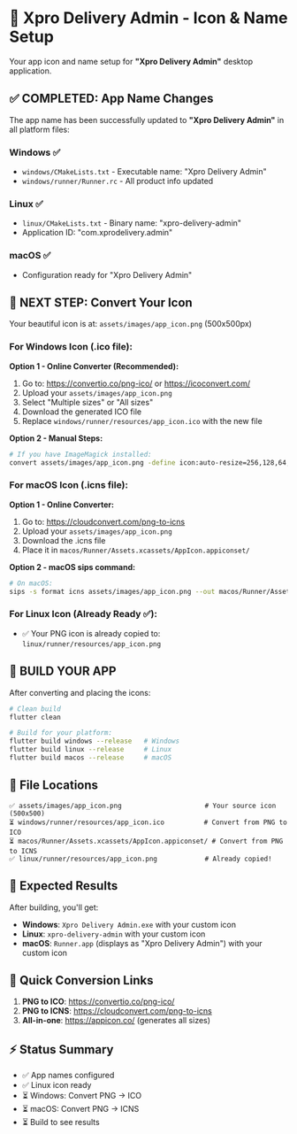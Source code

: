 # 🎯 Xpro Delivery Admin - Icon & Name Setup

Your app icon and name setup for **"Xpro Delivery Admin"** desktop application.

## ✅ COMPLETED: App Name Changes

The app name has been successfully updated to **"Xpro Delivery Admin"** in all platform files:

### Windows ✅
- `windows/CMakeLists.txt` - Executable name: "Xpro Delivery Admin"
- `windows/runner/Runner.rc` - All product info updated

### Linux ✅  
- `linux/CMakeLists.txt` - Binary name: "xpro-delivery-admin"
- Application ID: "com.xprodelivery.admin"

### macOS ✅
- Configuration ready for "Xpro Delivery Admin"

## 🎨 NEXT STEP: Convert Your Icon

Your beautiful icon is at: `assets/images/app_icon.png` (500x500px)

### For Windows Icon (.ico file):

**Option 1 - Online Converter (Recommended):**
1. Go to: https://convertio.co/png-ico/ or https://icoconvert.com/
2. Upload your `assets/images/app_icon.png`
3. Select "Multiple sizes" or "All sizes" 
4. Download the generated ICO file
5. Replace `windows/runner/resources/app_icon.ico` with the new file

**Option 2 - Manual Steps:**
```bash
# If you have ImageMagick installed:
convert assets/images/app_icon.png -define icon:auto-resize=256,128,64,48,32,16 windows/runner/resources/app_icon.ico
```

### For macOS Icon (.icns file):

**Option 1 - Online Converter:**
1. Go to: https://cloudconvert.com/png-to-icns
2. Upload your `assets/images/app_icon.png`
3. Download the .icns file
4. Place it in `macos/Runner/Assets.xcassets/AppIcon.appiconset/`

**Option 2 - macOS sips command:**
```bash
# On macOS:
sips -s format icns assets/images/app_icon.png --out macos/Runner/Assets.xcassets/AppIcon.appiconset/app_icon.icns
```

### For Linux Icon (Already Ready ✅):
- ✅ Your PNG icon is already copied to: `linux/runner/resources/app_icon.png`

## 🚀 BUILD YOUR APP

After converting and placing the icons:

```bash
# Clean build
flutter clean

# Build for your platform:
flutter build windows --release   # Windows
flutter build linux --release     # Linux  
flutter build macos --release     # macOS
```

## 📁 File Locations

```
✅ assets/images/app_icon.png                     # Your source icon (500x500)
⏳ windows/runner/resources/app_icon.ico          # Convert from PNG to ICO
⏳ macos/Runner/Assets.xcassets/AppIcon.appiconset/ # Convert from PNG to ICNS  
✅ linux/runner/resources/app_icon.png            # Already copied!
```

## 🎯 Expected Results

After building, you'll get:

- **Windows**: `Xpro Delivery Admin.exe` with your custom icon
- **Linux**: `xpro-delivery-admin` with your custom icon  
- **macOS**: `Runner.app` (displays as "Xpro Delivery Admin") with your custom icon

## 🔗 Quick Conversion Links

1. **PNG to ICO**: https://convertio.co/png-ico/
2. **PNG to ICNS**: https://cloudconvert.com/png-to-icns
3. **All-in-one**: https://appicon.co/ (generates all sizes)

## ⚡ Status Summary

- ✅ App names configured
- ✅ Linux icon ready  
- ⏳ Windows: Convert PNG → ICO
- ⏳ macOS: Convert PNG → ICNS
- ⏳ Build to see results
